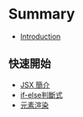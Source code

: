 # Summary

* [Introduction](README.md)

## 快速開始

* [JSX 簡介](kuai-su-kai-shi/jsx-jian-jie.md)
* [if-else判斷式](kuai-su-kai-shi/if-elsepan-duan-shi.md)
* [元素渲染](kuai-su-kai-shi/yuan-su-xuan-ran.md)

